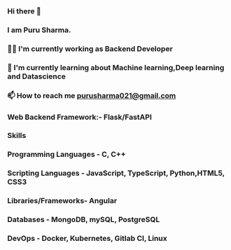 ### Hi there 👋
### I am Puru Sharma.
### 👨‍🚀 I'm currently working as Backend Developer
### 🌱 I'm currently learning about Machine learning,Deep learning and Datascience
### 📫 How to reach me purusharma021@gmail.com
### Web Backend Framework:- Flask/FastAPI

### Skills
### Programming Languages - C, C++
### Scripting Languages - JavaScript, TypeScript, Python,HTML5, CSS3
### Libraries/Frameworks- Angular 
### Databases - MongoDB, mySQL, PostgreSQL
### DevOps - Docker, Kubernetes, Gitlab CI, Linux


